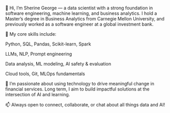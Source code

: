 👋 Hi, I’m Sherine George — a data scientist with a strong foundation in software engineering, machine learning, and business analytics. I hold a Master’s degree in Business Analytics from Carnegie Mellon University, and previously worked as a software engineer at a global investment bank.

🔧 My core skills include:

Python, SQL, Pandas, Scikit-learn, Spark

LLMs, NLP, Prompt engineering

Data analysis, ML modeling, AI safety & evaluation

Cloud tools, Git, MLOps fundamentals

🌱 I’m passionate about using technology to drive meaningful change in financial services. Long term, I aim to build impactful solutions at the intersection of AI and learning.

📫 Always open to connect, collaborate, or chat about all things data and AI!

